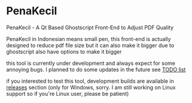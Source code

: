 # PenaKecil
PenaKecil - A Qt Based Ghostscript Front-End to Adjust PDF Quality


PenaKecil in Indonesian means small pen, this front-end is actually designed to reduce pdf file size but it can also make it bigger due to ghostscript also have options to make it bigger

this tool is currently under development and always expect for some annoying bugs. I planned to do some updates in the future see [TODO list](https://github.com/maslanangdev/PenaKecil/issues/1)

if you interested to test this tool, development builds are available in [releases](https://github.com/maslanangdev/PenaKecil/releases) section (only for Windows, sorry. I am still working on Linux support so if you're Linux user, please be patient)
